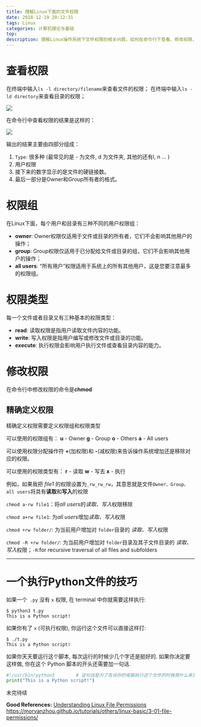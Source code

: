 ```yaml
---
title: 理解Linux下面的文件权限
date: 2018-12-19 20:12:31
tags: Linux
categories: 计算机理论与基础
top:
description: 理解Linux操作系统下文件权限的相关问题，如何在命令行下查看、修改权限，如何使用`chmod`命令
---
```


# 查看权限
在终端中输入`ls -l directory/filename`来查看文件的权限；
在终端中输入`ls -ld directory`来查看目录的权限；

![](1.png)

在命令行中查看权限的结果是这样的：

![](03-01-02.png)

输出的结果主要由四部分组成：
 1. `Type`: 很多种 (最常见的是 - 为文件, d 为文件夹, 其他的还有l, n … )
 2. 用户权限
 3. 接下来的数字显示的是文件的硬链接数。
 4. 最后一部分是Owner和Group所有者的格式。

 # 权限组
 在Linux下面，每个用户和目录有三种不同的用户权限组：
  - **owner**: Owner权限仅适用于文件或目录的所有者，它们不会影响其他用户的操作；
  - **group**: Group权限仅适用于已分配给文件或目录的组，它们不会影响其他用户的操作；
  - **all users**: “所有用户”权限适用于系统上的所有其他用户，这是您要注意最多的权限组。

 # 权限类型

 每一个文件或者目录又有三种基本的权限类型：
  - **read**: 读取权限是指用户读取文件内容的功能。
  - **write**: 写入权限是指用户编写或修改文件或目录的功能。
  - **execute**:  执行权限会影响用户执行文件或查看目录内容的能力。

# 修改权限

在命令行中修改权限的命令是**chmod**

## 精确定义权限

精确定义权限需要定义权限组和权限类型

可以使用的权限组有：
**u** - Owner
**g** - Group
**o** - Others
**a** - All users

可以使用权限分配操作符 **+**(加权限)和 **-**(减权限)来告诉操作系统增加还是移除对应的权限。

可以使用的权限类型有：
**r** - 读取
**w** - 写去
**x** - 执行

例如，如果我把 *file1* 的权限设置为`_rw_rw_rw`，其意思就是文件`Owner、Group、all users`将具有**读取**和**写入**的权限

`chmod a-rw file1`：将*all users*的*读取、写入*权限移除

`chmod a+rw file1`: 为*all users*增加*读取、写入*权限

`chmod +rw folder/`: 为当前用户增加对 `folder`目录的 *读取、写入*权限

`chmod -R +rw folder/`: 为当前用户增加对 `folder`目录及其子文件目录的 *读取、写入*权限；`-R`:for recursive traversal of all files and subfolders
******************

# 一个执行Python文件的技巧

如果一个` .py` 没有 `x` 权限, 在 terminal 中你就需要这样执行:

```
$ python3 t.py
This is a Python script!
```

如果你有了 `x` (可执行权限), 你运行这个文件可以直接这样打:

```
$ ./t.py
This is a Python script!
```

如果你天天要运行这个脚本, 每次运行的时候少几个字还是挺好的. 如果你决定要这样做, 你在这个 Python 脚本的开头还需要加一句话.

```py
#!/usr/bin/python3        # 这句话是为了告诉你的电脑执行这个文件的时候用什么来加载
print("This is a Python script!")
```

未完待续

**Good References:**
[Understanding Linux File Permissions](https://www.linux.com/learn/understanding-linux-file-permissions)
https://morvanzhou.github.io/tutorials/others/linux-basic/3-01-file-permissions/
